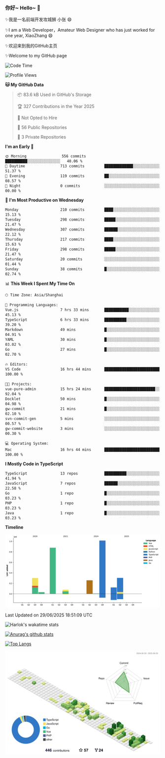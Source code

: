### 你好~ Hello~ 👋

✨我是一名前端开发攻城狮 小张 😄

✨I am a Web Developer，Amateur Web Designer who has just worked for one year, XiaoZhang 😄

✨欢迎来到我的GitHub主页

✨Welcome to my GitHub page
<!--
**7148505/7148505** is a ✨ _special_ ✨ repository because its `README.md` (this file) appears on your GitHub profile.

Here are some ideas to get you started:

- 🔭 I’m currently working on ...
- 🌱 I’m currently learning ...
- 👯 I’m looking to collaborate on ...
- 🤔 I’m looking for help with ...
- 💬 Ask me about ...
- 📫 How to reach me: ...
- 😄 Pronouns: ...
- ⚡ Fun fact: ...
-->

<!--START_SECTION:waka-->
![Code Time](http://img.shields.io/badge/Code%20Time-2%2C736%20hrs%2050%20mins-blue)

![Profile Views](http://img.shields.io/badge/Profile%20Views-2-blue)

**🐱 My GitHub Data** 

> 📦 83.6 kB Used in GitHub's Storage 
 > 
> 🏆 327 Contributions in the Year 2025
 > 
> 🚫 Not Opted to Hire
 > 
> 📜 56 Public Repositories 
 > 
> 🔑 3 Private Repositories 
 > 
**I'm an Early 🐤** 

```text
🌞 Morning                556 commits         ██████████░░░░░░░░░░░░░░░   40.06 % 
🌆 Daytime                713 commits         █████████████░░░░░░░░░░░░   51.37 % 
🌃 Evening                119 commits         ██░░░░░░░░░░░░░░░░░░░░░░░   08.57 % 
🌙 Night                  0 commits           ░░░░░░░░░░░░░░░░░░░░░░░░░   00.00 % 
```
📅 **I'm Most Productive on Wednesday** 

```text
Monday                   210 commits         ████░░░░░░░░░░░░░░░░░░░░░   15.13 % 
Tuesday                  298 commits         █████░░░░░░░░░░░░░░░░░░░░   21.47 % 
Wednesday                307 commits         ██████░░░░░░░░░░░░░░░░░░░   22.12 % 
Thursday                 217 commits         ████░░░░░░░░░░░░░░░░░░░░░   15.63 % 
Friday                   298 commits         █████░░░░░░░░░░░░░░░░░░░░   21.47 % 
Saturday                 20 commits          ░░░░░░░░░░░░░░░░░░░░░░░░░   01.44 % 
Sunday                   38 commits          █░░░░░░░░░░░░░░░░░░░░░░░░   02.74 % 
```


📊 **This Week I Spent My Time On** 

```text
🕑︎ Time Zone: Asia/Shanghai

💬 Programming Languages: 
Vue.js                   7 hrs 33 mins       ███████████░░░░░░░░░░░░░░   45.13 % 
TypeScript               6 hrs 33 mins       ██████████░░░░░░░░░░░░░░░   39.20 % 
Markdown                 49 mins             █░░░░░░░░░░░░░░░░░░░░░░░░   04.91 % 
YAML                     30 mins             █░░░░░░░░░░░░░░░░░░░░░░░░   03.02 % 
Go                       27 mins             █░░░░░░░░░░░░░░░░░░░░░░░░   02.70 % 

🔥 Editors: 
VS Code                  16 hrs 44 mins      █████████████████████████   100.00 % 

🐱‍💻 Projects: 
vue-pure-admin           15 hrs 24 mins      ███████████████████████░░   92.04 % 
Docklet                  50 mins             █░░░░░░░░░░░░░░░░░░░░░░░░   04.98 % 
gw-commit                21 mins             █░░░░░░░░░░░░░░░░░░░░░░░░   02.10 % 
svn-commit-gen           5 mins              ░░░░░░░░░░░░░░░░░░░░░░░░░   00.57 % 
gw-commit-website        3 mins              ░░░░░░░░░░░░░░░░░░░░░░░░░   00.30 % 

💻 Operating System: 
Mac                      16 hrs 44 mins      █████████████████████████   100.00 % 
```

**I Mostly Code in TypeScript** 

```text
TypeScript               13 repos            ██████████░░░░░░░░░░░░░░░   41.94 % 
JavaScript               7 repos             ██████░░░░░░░░░░░░░░░░░░░   22.58 % 
Go                       1 repo              █░░░░░░░░░░░░░░░░░░░░░░░░   03.23 % 
PHP                      1 repo              █░░░░░░░░░░░░░░░░░░░░░░░░   03.23 % 
Java                     1 repo              █░░░░░░░░░░░░░░░░░░░░░░░░   03.23 % 
```



**Timeline**

![Lines of Code chart](https://raw.githubusercontent.com/littleCareless/littleCareless/master/assets/bar_graph.png)


 Last Updated on 29/06/2025 18:51:09 UTC
<!--END_SECTION:waka-->
![Harlok's wakatime stats](https://github-readme-stats.vercel.app/api/wakatime?username=littleCareless)

[![Anurag's github stats](https://github-readme-stats.vercel.app/api?username=littleCareless)](https://github.com/anuraghazra/github-readme-stats)

[![Top Langs](https://github-readme-stats.vercel.app/api/top-langs/?username=littleCareless&layout=compact)](https://github.com/anuraghazra/github-readme-stats)

![](./profile-3d-contrib/profile-green-animate.svg)
